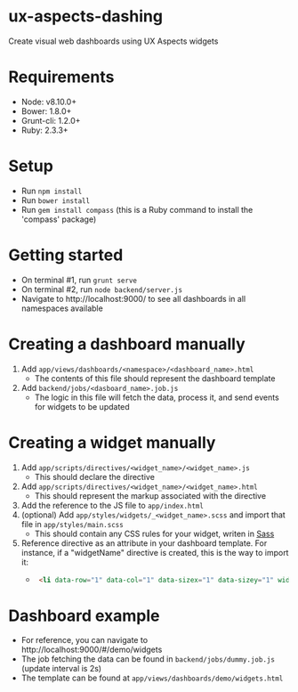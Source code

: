 # ux-aspects-dashing
Create visual web dashboards using UX Aspects widgets

# Requirements
* Node: v8.10.0+
* Bower: 1.8.0+
* Grunt-cli: 1.2.0+
* Ruby: 2.3.3+

# Setup
* Run `npm install`
* Run `bower install`
* Run `gem install compass` (this is a Ruby command to install the 'compass' package)

# Getting started
* On terminal #1, run `grunt serve`
* On terminal #2, run `node backend/server.js`
* Navigate to http://localhost:9000/ to see all dashboards in all namespaces available

# Creating a dashboard manually
1) Add `app/views/dashboards/<namespace>/<dashboard_name>.html`
    * The contents of this file should represent the dashboard template
2) Add `backend/jobs/<dasboard_name>.job.js`
    * The logic in this file will fetch the data, process it, and send events for widgets to be updated

# Creating a widget manually
1) Add `app/scripts/directives/<widget_name>/<widget_name>.js`
    * This should declare the directive
2) Add `app/scripts/directives/<widget_name>/<widget_name>.html`
    * This should represent the markup associated with the directive
3) Add the reference to the JS file to `app/index.html`
4) (optional) Add `app/styles/widgets/_<widget_name>.scss` and import that file in `app/styles/main.scss`
    * This should contain any CSS rules for your widget, writen in [Sass](https://sass-lang.com/)
5) Reference directive as an attribute in your dashboard template. For instance, if a "widgetName" directive is created, this is the way to import it:
    * ```html
       <li data-row="1" data-col="1" data-sizex="1" data-sizey="1" widget-name="widget_id"></li>
      ```

# Dashboard example
* For reference, you can navigate to http://localhost:9000/#/demo/widgets
* The job fetching the data can be found in `backend/jobs/dummy.job.js` (update interval is 2s)
* The template can be found at `app/views/dashboards/demo/widgets.html`
